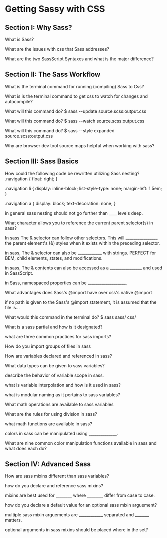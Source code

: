 # Getting Sassy with CSS

## Section I: Why Sass?

What is Sass?

What are the issues with css that Sass addresses?

What are the two SassScript Syntaxes and what is the major difference?

## Section II: The Sass Workflow

What is the terminal command for running (compiling) Sass to Css?

What is is the terminal command to get css to watch for changes and autocompile?

What will this command do? $ sass --update source.scss:output.css

What will this command do? $ sass --watch source.scss:output.css

What will this command do? $ sass --style expanded source.scss:output.css

Why are browser dev tool source maps helpful when working with sass?

## Section III: Sass Basics

How could the following code be rewritten utilizing Sass nesting?
.navigation {
  float: right;
}

.navigation li {
  display: inline-block;
  list-style-type: none;
  margin-left: 1.5em;
}

.navigation a {
  display: block;
  text-decoration: none;
}

in general sass nesting should not go further than ____ levels deep.

What character allows you to reference the current parent selector(s) in sass?

In sass The & selector can follow other selectors. This will ________________ the parent 
element's (&) styles when it exists within the preceding selector.

in sass, The & selector can also be ____________ with strings.
PERFECT for BEM, child elements, states, and modifications.

in sass, The & contents can also be accessed as a ________________
and used in SassScript.

in Sass, namespaced properties can be ___________________.

What advantages does Sass's @import have over css's native @import

if no path is given to the Sass's @import statement, it is assumed that the file is...

What would this command in the terminal do? $ sass sass/ css/

What is a sass partial and how is it designated?

what are three common practices for sass imports?

How do you import groups of files in sass

How are variables declared and referenced in sass?

What data types can be given to sass variables?

describe the behavior of variable scope in sass.

what is variable interpolation and how is it used in sass?

what is modular naming as it pertains to sass variables?

What math operations are available to sass variables

What are the rules for using division in sass?

what math functions are available in sass?

colors in sass can be manipulated using ______________.

What are nine common color manipulation functions available in sass and what does
each do?


## Section IV: Advanced Sass

How are sass mixins different than sass variables?

how do you declare and reference sass mixins?

mixins are best used for ________ where ________ differ from case to case.

how do you declare a default value for an optional sass mixin arguement?

multiple sass mixin arguements are ____________ separated and _______ matters.

optional arguments in sass mixins  should be placed where in the set?




